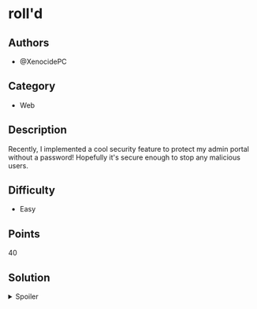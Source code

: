# roll'd

## Authors
- @XenocidePC

## Category
- Web

## Description
Recently, I implemented a cool security feature to protect my admin portal without a password! Hopefully it's secure enough to stop any malicious users.

## Difficulty
- Easy

## Points
40

## Solution
<details>
<summary>Spoiler</summary>

### Idea
I had to find a way to rickroll people doing the CTF 😜

### Walkthrough
1. Click the `Log in` button on the page
2. GET RICKROLLED
3. Remove the `?rolld=1` parameter from the link so it's just `/rick` and retrieve the flag

### Flag
`OWEEK{i_LOvE_riCk_AstL3Y}`
</details>
